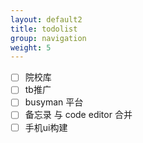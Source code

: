```yaml
---
layout: default2
title: todolist
group: navigation
weight: 5
---
```


* [ ] 院校库
* [ ] tb推广
* [ ] busyman 平台
* [ ] 备忘录 与 code editor 合并
* [ ] 手机ui构建
